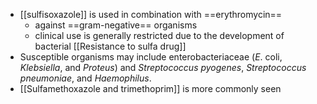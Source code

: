 - [[sulfisoxazole]] is used in combination with ==erythromycin==
	- against ==gram-negative== organisms
	- clinical use is generally restricted due to the development of bacterial [[Resistance to sulfa drug]]
- Susceptible organisms may include enterobacteriaceae (*E*. coli, *Klebsiella*, and *Proteus*) and *Streptococcus pyogenes*, *Streptococcus pneumoniae*, and *Haemophilus*.
- [[Sulfamethoxazole and trimethoprim]] is more commonly seen